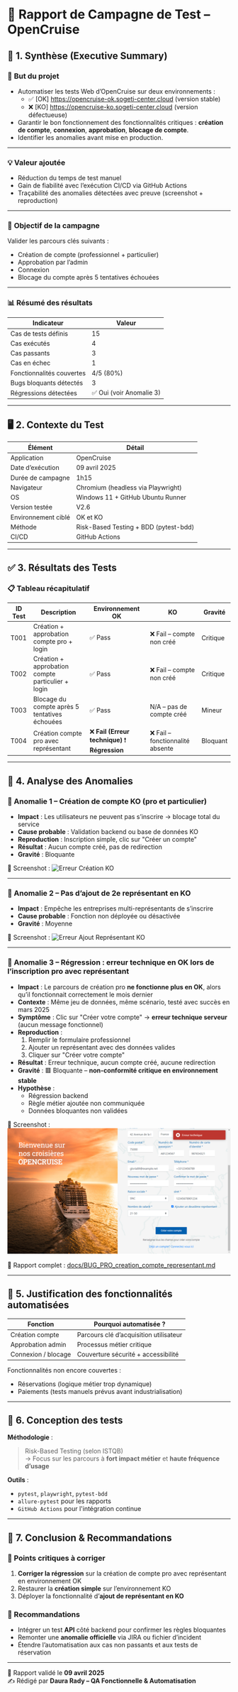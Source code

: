 # 📝 Rapport de Campagne de Test – OpenCruise

## 📌 1. Synthèse (Executive Summary)

### 🎯 **But du projet**

- Automatiser les tests Web d’OpenCruise sur deux environnements :
  - ✅ [OK] https://opencruise-ok.sogeti-center.cloud (version stable)
  - ❌ [KO] https://opencruise-ko.sogeti-center.cloud (version défectueuse)
- Garantir le bon fonctionnement des fonctionnalités critiques : **création de compte**, **connexion**, **approbation**, **blocage de compte**.
- Identifier les anomalies avant mise en production.

---

### 💡 **Valeur ajoutée**

- Réduction du temps de test manuel
- Gain de fiabilité avec l’exécution CI/CD via GitHub Actions
- Traçabilité des anomalies détectées avec preuve (screenshot + reproduction)

---

### 🎯 **Objectif de la campagne**

Valider les parcours clés suivants :

- Création de compte (professionnel + particulier)
- Approbation par l’admin
- Connexion
- Blocage du compte après 5 tentatives échouées

---

### 📊 **Résumé des résultats**

| **Indicateur**            | **Valeur**               |
| ------------------------- | ------------------------ |
| Cas de tests définis      | 15                       |
| Cas exécutés              | 4                        |
| Cas passants              | 3                        |
| Cas en échec              | 1                        |
| Fonctionnalités couvertes | 4/5 (80%)                |
| Bugs bloquants détectés   | 3                        |
| Régressions détectées     | ✅ Oui (voir Anomalie 3) |

---

## 🖥️ 2. Contexte du Test

| Élément             | Détail                                |
| ------------------- | ------------------------------------- |
| Application         | OpenCruise                            |
| Date d’exécution    | 09 avril 2025                         |
| Durée de campagne   | 1h15                                  |
| Navigateur          | Chromium (headless via Playwright)    |
| OS                  | Windows 11 + GitHub Ubuntu Runner     |
| Version testée      | V2.6                                  |
| Environnement ciblé | OK et KO                              |
| Méthode             | Risk-Based Testing + BDD (pytest-bdd) |
| CI/CD               | GitHub Actions                        |

---

## ✅ 3. Résultats des Tests

### 📋 **Tableau récapitulatif**

| **ID Test** | **Description**                                   | **Environnement OK**                              | **KO**                           | **Gravité** |
| ----------- | ------------------------------------------------- | ------------------------------------------------- | -------------------------------- | ----------- |
| T001        | Création + approbation compte pro + login         | ✅ Pass                                           | ❌ Fail – compte non créé        | Critique    |
| T002        | Création + approbation compte particulier + login | ✅ Pass                                           | ❌ Fail – compte non créé        | Critique    |
| T003        | Blocage du compte après 5 tentatives échouées     | ✅ Pass                                           | N/A – pas de compte créé         | Mineur      |
| T004        | Création compte pro avec représentant             | ❌ **Fail (Erreur technique)** ❗️ **Régression** | ❌ Fail – fonctionnalité absente | Bloquant    |

---

## 🔎 4. Analyse des Anomalies

### 🔴 Anomalie 1 – Création de compte KO (pro et particulier)

- **Impact** : Les utilisateurs ne peuvent pas s’inscrire → blocage total du service
- **Cause probable** : Validation backend ou base de données KO
- **Reproduction** : Inscription simple, clic sur "Créer un compte"
- **Résultat** : Aucun compte créé, pas de redirection
- **Gravité** : Bloquante

📸 Screenshot :
![Erreur Création KO](<../Impossible_de_créer_un compte_envKO.png>)

---

### 🔴 Anomalie 2 – Pas d’ajout de 2e représentant en KO

- **Impact** : Empêche les entreprises multi-représentants de s’inscrire
- **Cause probable** : Fonction non déployée ou désactivée
- **Gravité** : Moyenne

📸 Screenshot :
![Erreur Ajout Représentant KO](<../Pas de deuxime représentant pro.png>)

---

### 🔴 Anomalie 3 – **Régression** : erreur technique en **OK** lors de l’inscription pro avec représentant

- **Impact** : Le parcours de création pro **ne fonctionne plus en OK**, alors qu’il fonctionnait correctement le mois dernier
- **Contexte** : Même jeu de données, même scénario, testé avec succès en mars 2025
- **Symptôme** : Clic sur "Créer votre compte" → **erreur technique serveur** (aucun message fonctionnel)
- **Reproduction** :
  1. Remplir le formulaire professionnel
  2. Ajouter un représentant avec des données valides
  3. Cliquer sur "Créer votre compte"
- **Résultat** : Erreur technique, aucun compte créé, aucune redirection
- **Gravité** : 🟥 Bloquante – **non-conformité critique en environnement stable**
- **Hypothèse** :
  - Régression backend
  - Règle métier ajoutée non communiquée
  - Données bloquantes non validées

📸 Screenshot :
![Erreur Création Représentant OK](../erreur_creation_compte.png)

📄 Rapport complet : [docs/BUG_PRO_creation_compte_representant.md](./docs/BUG_PRO_creation_compte_representant.md)

---

## 🧠 5. Justification des fonctionnalités automatisées

| Fonction            | Pourquoi automatisée ?                 |
| ------------------- | -------------------------------------- |
| Création compte     | Parcours clé d’acquisition utilisateur |
| Approbation admin   | Processus métier critique              |
| Connexion / blocage | Couverture sécurité + accessibilité    |

Fonctionnalités non encore couvertes :

- Réservations (logique métier trop dynamique)
- Paiements (tests manuels prévus avant industrialisation)

---

## 🔧 6. Conception des tests

**Méthodologie** :

> Risk-Based Testing (selon ISTQB)  
> → Focus sur les parcours à **fort impact métier** et **haute fréquence d’usage**

**Outils** :

- `pytest`, `playwright`, `pytest-bdd`
- `allure-pytest` pour les rapports
- `GitHub Actions` pour l'intégration continue

---

## 🏁 7. Conclusion & Recommandations

### 🚨 Points critiques à corriger

1. **Corriger la régression** sur la création de compte pro avec représentant en environnement OK
2. Restaurer la **création simple** sur l’environnement KO
3. Déployer la fonctionnalité d’**ajout de représentant en KO**

### 📌 Recommandations

- Intégrer un test **API** côté backend pour confirmer les règles bloquantes
- Remonter une **anomalie officielle** via JIRA ou fichier d’incident
- Étendre l’automatisation aux cas non passants et aux tests de réservation

---

📎 Rapport validé le **09 avril 2025**  
✍️ Rédigé par **Daura Rady – QA Fonctionnelle & Automatisation**
